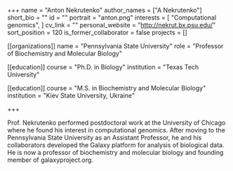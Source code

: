 +++
name = "Anton Nekrutenko"
author_names = ["A Nekrutenko"]
short_bio = ""
id = ""
portrait = "anton.png"
interests = [
  "Computational genomics",
]
cv_link = ""
personal_website = "http://nekrut.bx.psu.edu/"
sort_position = 120
is_former_collaborator = false
projects = []

[[organizations]]
    name = "Pennsylvania State University"
    role = "Professor of Biochemistry and Molecular Biology"

[[education]]
  course = "Ph.D. in Biology"
  institution = "Texas Tech University"

[[education]]
  course = "M.S. in Biochemistry and Molecular Biology"
  institution = "Kiev State University, Ukraine"

+++

Prof. Nekrutenko performed postdoctoral work at the University of Chicago where he found his interest in computational genomics. After moving to the Pennsylvania State University as an Assistant Professor, he and his collaborators developed the Galaxy platform for analysis of biological data. He is now a professor of biochemistry and molecular biology and founding member of galaxyproject.org.
